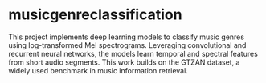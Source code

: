 # musicgenreclassification
This project implements deep learning models to classify music genres using log-transformed Mel spectrograms. Leveraging convolutional and recurrent neural networks, the models learn temporal and spectral features from short audio segments. This work builds on the GTZAN dataset, a widely used benchmark in music information retrieval.
